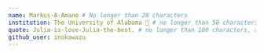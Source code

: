 ```yaml
---
name: Markus-A-Amano # No longer than 28 characters
institution: The University of Alabama 🚩 # no longer than 58 characters
quote: Julia-is-love-Julia-the-best. # no longer than 100 characters, avoid using quotes(") to guarantee the format remains the same.
github_user: inokawazu
---
```

